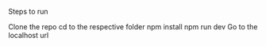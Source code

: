 Steps to run

Clone the repo
cd to the respective folder
npm install
npm run dev
Go to the localhost url
